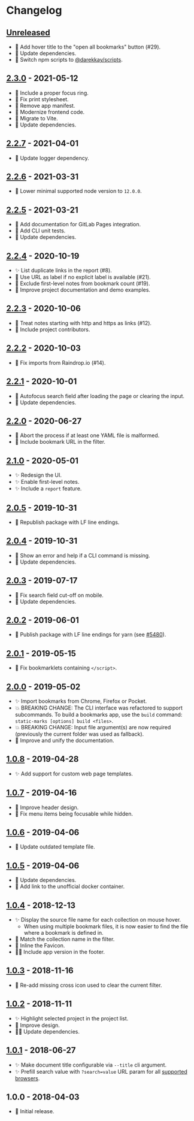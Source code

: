 # Changelog

## [Unreleased]

- :rocket: Add hover title to the "open all bookmarks" button (#29).
- :hammer: Update dependencies.
- :hammer: Switch npm scripts to [@darekkay/scripts](https://www.npmjs.com/package/@darekkay/scripts).

## [2.3.0] - 2021-05-12

- :gem: Include a proper focus ring.
- :bug: Fix print stylesheet.
- :hammer: Remove app manifest.
- :hammer: Modernize frontend code.
- :hammer: Migrate to Vite.
- :hammer: Update dependencies.

## [2.2.7] - 2021-04-01

- :hammer: Update logger dependency.

## [2.2.6] - 2021-03-31

- :hammer: Lower minimal supported node version to `12.0.0`.

## [2.2.5] - 2021-03-21

- :book: Add documentation for GitLab Pages integration.
- :hammer: Add CLI unit tests.
- :hammer: Update dependencies.

## [2.2.4] - 2020-10-19

- :sparkles: List duplicate links in the report (#8).
- :rocket: Use URL as label if no explicit label is available (#21).
- :rocket: Exclude first-level notes from bookmark count (#19).
- :book: Improve project documentation and demo examples.

## [2.2.3] - 2020-10-06

- :rocket: Treat notes starting with http and https as links (#12).
- :book: Include project contributors.

## [2.2.2] - 2020-10-03

- :bug: Fix imports from Raindrop.io (#14).

## [2.2.1] - 2020-10-01

- :rocket: Autofocus search field after loading the page or clearing the input.
- :hammer: Update dependencies.

## [2.2.0] - 2020-06-27

- :rocket: Abort the process if at least one YAML file is malformed.
- :rocket: Include bookmark URL in the filter.

## [2.1.0] - 2020-05-01

- :sparkles: Redesign the UI.
- :sparkles: Enable first-level notes.
- :sparkles: Include a `report` feature.

## [2.0.5] - 2019-10-31

- :hammer: Republish package with LF line endings.

## [2.0.4] - 2019-10-31

- :rocket: Show an error and help if a CLI command is missing.
- :hammer: Update dependencies.

## [2.0.3] - 2019-07-17

- :bug: Fix search field cut-off on mobile.
- :hammer: Update dependencies.

## [2.0.2] - 2019-06-01

- :bug: Publish package with LF line endings for yarn (see [#5480](https://github.com/yarnpkg/yarn/issues/5480)).

## [2.0.1] - 2019-05-15

- :bug: Fix bookmarklets containing `</script>`.

## [2.0.0] - 2019-05-02

- :sparkles: Import bookmarks from Chrome, Firefox or Pocket.
- :boom: BREAKING CHANGE: The CLI interface was refactored to support subcommands. To build a bookmarks app, use the `build` command: `static-marks [options] build <files>`.
- :boom: BREAKING CHANGE: Input file argument(s) are now required (previously the current folder was used as fallback).
- :book: Improve and unify the documentation.

## [1.0.8] - 2019-04-28

- :sparkles: Add support for custom web page templates.

## [1.0.7] - 2019-04-16

- :gem: Improve header design.
- :bug: Fix menu items being focusable while hidden.

## [1.0.6] - 2019-04-06

- :hammer: Update outdated template file.

## [1.0.5] - 2019-04-06

- :hammer: Update dependencies.
- :book: Add link to the unofficial docker container.

## [1.0.4] - 2018-12-13

- :sparkles: Display the source file name for each collection on mouse hover.
  - When using multiple bookmark files, it is now easier to find the file where a bookmark is defined in.
- :rocket: Match the collection name in the filter.
- :rocket: Inline the Favicon.
- :construction_worker_man: Include app version in the footer.

## [1.0.3] - 2018-11-16

- :bug: Re-add missing cross icon used to clear the current filter.

## [1.0.2] - 2018-11-11

- :sparkles: Highlight selected project in the project list.
- :gem: Improve design.
- :construction_worker_man: Update dependencies.

## [1.0.1] - 2018-06-27

- :sparkles: Make document title configurable via `--title` cli argument.
- :sparkles: Prefill search value with `?search=value` URL param for all [supported browsers](https://caniuse.com/#feat=urlsearchparams).

## 1.0.0 - 2018-04-03

- :tada: Initial release.

[unreleased]: https://github.com/darekkay/static-marks/compare/v2.3.0...HEAD
[2.3.0]: https://github.com/darekkay/static-marks/compare/v2.2.7...v2.3.0
[2.2.7]: https://github.com/darekkay/static-marks/compare/v2.2.6...v2.2.7
[2.2.6]: https://github.com/darekkay/static-marks/compare/v2.2.5...v2.2.6
[2.2.5]: https://github.com/darekkay/static-marks/compare/v2.2.4...v2.2.5
[2.2.4]: https://github.com/darekkay/static-marks/compare/v2.2.3...v2.2.4
[2.2.3]: https://github.com/darekkay/static-marks/compare/v2.2.2...v2.2.3
[2.2.2]: https://github.com/darekkay/static-marks/compare/v2.2.1...v2.2.2
[2.2.1]: https://github.com/darekkay/static-marks/compare/v2.2.0...v2.2.1
[2.2.0]: https://github.com/darekkay/static-marks/compare/v2.1.0...v2.2.0
[2.1.0]: https://github.com/darekkay/static-marks/compare/v2.0.5...v2.1.0
[2.0.5]: https://github.com/darekkay/static-marks/compare/v2.0.4...v2.0.5
[2.0.4]: https://github.com/darekkay/static-marks/compare/v2.0.3...v2.0.4
[2.0.3]: https://github.com/darekkay/static-marks/compare/v2.0.2...v2.0.3
[2.0.2]: https://github.com/darekkay/static-marks/compare/v2.0.1...v2.0.2
[2.0.1]: https://github.com/darekkay/static-marks/compare/v2.0.0...v2.0.1
[2.0.0]: https://github.com/darekkay/static-marks/compare/v1.0.8...v2.0.0
[1.0.8]: https://github.com/darekkay/static-marks/compare/v1.0.7...v1.0.8
[1.0.7]: https://github.com/darekkay/static-marks/compare/v1.0.6...v1.0.7
[1.0.6]: https://github.com/darekkay/static-marks/compare/v1.0.5...v1.0.6
[1.0.5]: https://github.com/darekkay/static-marks/compare/v1.0.4...v1.0.5
[1.0.4]: https://github.com/darekkay/static-marks/compare/v1.0.3...v1.0.4
[1.0.3]: https://github.com/darekkay/static-marks/compare/v1.0.2...v1.0.3
[1.0.2]: https://github.com/darekkay/static-marks/compare/v1.0.1...v1.0.2
[1.0.1]: https://github.com/darekkay/static-marks/compare/tag/v1.0.1
